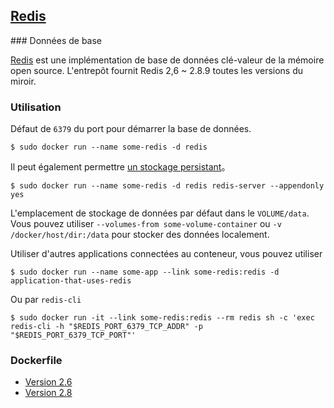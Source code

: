 ## [Redis](https://registry.hub.docker.com/_/redis/)

### Données de base

[Redis](https://en.wikipedia.org/wiki/Redis) est une implémentation de base de données clé-valeur de la mémoire open source.
L'entrepôt fournit Redis 2,6 ~ 2.8.9 toutes les versions du miroir.

### Utilisation

Défaut de `6379` du port pour démarrer la base de données.
```
$ sudo docker run --name some-redis -d redis
```
Il peut également permettre [un stockage persistant](http://redis.io/topics/persistence)。
```
$ sudo docker run --name some-redis -d redis redis-server --appendonly yes
```
L'emplacement de stockage de données par défaut dans le `VOLUME/data`. Vous pouvez utiliser `--volumes-from some-volume-container`
ou `-v /docker/host/dir:/data` pour stocker des données localement.

Utiliser d'autres applications connectées au conteneur, vous pouvez utiliser
```
$ sudo docker run --name some-app --link some-redis:redis -d application-that-uses-redis
```
Ou par `redis-cli`
```
$ sudo docker run -it --link some-redis:redis --rm redis sh -c 'exec redis-cli -h "$REDIS_PORT_6379_TCP_ADDR" -p "$REDIS_PORT_6379_TCP_PORT"'
```

### Dockerfile
* [Version 2.6](https://github.com/docker-library/redis/blob/02d9cd887a4e0d50db4bb085eab7235115a6fe4a/2.6.17/Dockerfile)
* [Version 2.8](https://github.com/docker-library/redis/blob/d0665bb1bbddd4cc035dbc1fc774695fa534d648/2.8.13/Dockerfile)
